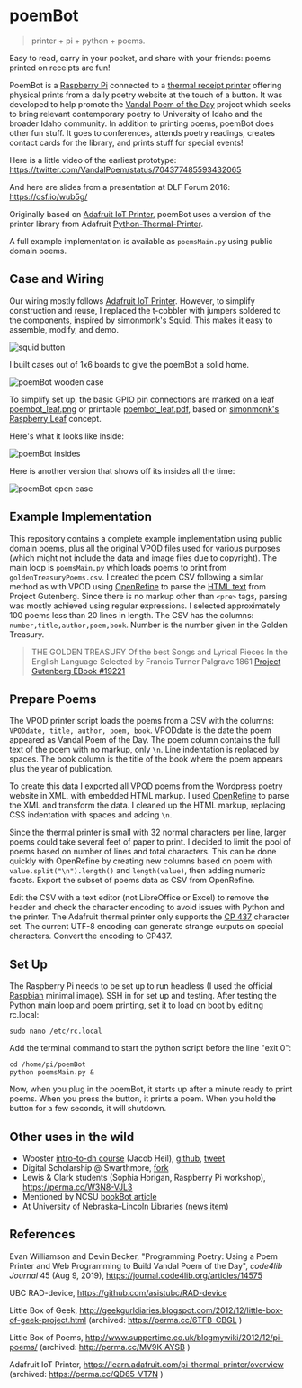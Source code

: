 # poemBot

> printer + pi + python + poems. 

Easy to read, carry in your pocket, and share with your friends: poems printed on receipts are fun!

PoemBot is a [Raspberry Pi](https://www.raspberrypi.org/) connected to a [thermal receipt printer](https://www.adafruit.com/products/597) offering physical prints from a daily poetry website at the touch of a button. It was developed to help promote the [Vandal Poem of the Day](http://poetry.lib.uidaho.edu/) project which seeks to bring relevant contemporary poetry to University of Idaho and the broader Idaho community.
In addition to printing poems, poemBot does other fun stuff. It goes to conferences, attends poetry readings, creates contact cards for the library, and prints stuff for special events! 

Here is a little video of the earliest prototype: https://twitter.com/VandalPoem/status/704377485593432065 

And here are slides from a presentation at DLF Forum 2016: https://osf.io/wub5g/

Originally based on [Adafruit IoT Printer](https://learn.adafruit.com/pi-thermal-printer/overview), poemBot uses a version of the printer library from Adafruit [Python-Thermal-Printer](https://github.com/adafruit/Python-Thermal-Printer/blob/master/Adafruit_Thermal.py).

A full example implementation is available as `poemsMain.py` using public domain poems. 

## Case and Wiring

Our wiring mostly follows [Adafruit IoT Printer](https://learn.adafruit.com/pi-thermal-printer/overview). 
However, to simplify construction and reuse, I replaced the t-cobbler with jumpers soldered to the components, inspired by [simonmonk's Squid](https://github.com/simonmonk/squid). 
This makes it easy to assemble, modify, and demo. 

![squid button](images/squid2.JPG)

I built cases out of 1x6 boards to give the poemBot a solid home.

![poemBot wooden case](images/poemBot3.JPG)

To simplify set up, the basic GPIO pin connections are marked on a leaf [poembot_leaf.png](poembot_leaf.png) or printable [poembot_leaf.pdf](poembot_leaf.pdf), based on [simonmonk's Raspberry Leaf](http://www.doctormonk.com/2013/02/raspberry-pi-and-breadboard-raspberry.html) concept.

Here's what it looks like inside:

![poemBot insides](images/poemBot_inside.JPG)

Here is another version that shows off its insides all the time:

![poemBot open case](images/poemBot5.JPG)

## Example Implementation

This repository contains a complete example implementation using public domain poems, plus all the original VPOD files used for various purposes (which might not include the data and image files due to copyright). 
The main loop is `poemsMain.py` which loads poems to print from `goldenTreasuryPoems.csv`.
I created the poem CSV following a similar method as with VPOD using [OpenRefine](https://github.com/OpenRefine/OpenRefine) to parse the [HTML text](http://www.gutenberg.org/ebooks/19221) from Project Gutenberg.
Since there is no markup other than `<pre>` tags, parsing was mostly achieved using regular expressions.
I selected approximately 100 poems less than 20 lines in length. 
The CSV has the columns: `number,title,author,poem,book`. Number is the number given in the Golden Treasury.  

> THE GOLDEN TREASURY
> Of the best Songs and Lyrical Pieces
> In the English Language
> Selected by Francis Turner Palgrave 
> 1861
> [Project Gutenberg EBook #19221](http://www.gutenberg.org/ebooks/19221)

## Prepare Poems

The VPOD printer script loads the poems from a CSV with the columns: `VPODdate, title, author, poem, book`.
VPODdate is the date the poem appeared as Vandal Poem of the Day. 
The poem column contains the full text of the poem with no markup, only `\n`. Line indentation is replaced by spaces.
The book column is the title of the book where the poem appears plus the year of publication.

To create this data I exported all VPOD poems from the Wordpress poetry website in XML, with embedded HTML markup. 
I used [OpenRefine](https://github.com/OpenRefine/OpenRefine) to parse the XML and transform the data. 
I cleaned up the HTML markup, replacing CSS indentation with spaces and adding `\n`. 

Since the thermal printer is small with 32 normal characters per line, larger poems could take several feet of paper to print. 
I decided to limit the pool of poems based on number of lines and total characters. 
This can be done quickly with OpenRefine by creating new columns based on poem with ```value.split("\n").length()``` and ```length(value)```, then adding numeric facets. 
Export the subset of poems data as CSV from OpenRefine. 

Edit the CSV with a text editor (not LibreOffice or Excel) to remove the header and check the character encoding to avoid issues with Python and the printer. 
The Adafruit thermal printer only supports the [CP 437](https://en.wikipedia.org/wiki/Code_page_437) character set.
The current UTF-8 encoding can generate strange outputs on special characters. 
Convert the encoding to CP437.

## Set Up

The Raspberry Pi needs to be set up to run headless (I used the official [Raspbian](https://www.raspberrypi.org/downloads/raspbian/) minimal image).
SSH in for set up and testing. 
After testing the Python main loop and poem printing, set it to load on boot by editing rc.local:

```
sudo nano /etc/rc.local
```

Add the terminal command to start the python script before the line "exit 0":

```
cd /home/pi/poemBot
python poemsMain.py &
```

Now, when you plug in the poemBot, it starts up after a minute ready to print poems. 
When you press the button, it prints a poem. 
When you hold the button for a few seconds, it will shutdown.

## Other uses in the wild

- Wooster [intro-to-dh course](https://jacobheil.github.io/intro-to-dh/prompts/poetry_month.html) (Jacob Heil), [github](https://github.com/WoosterDH/poemBot-Scripts), [tweet](https://twitter.com/dr_heil/status/989482390388117504)
- Digital Scholarship @ Swarthmore, [fork](https://github.com/swat-ds/poemBot)
- Lewis & Clark students (Sophia Horigan, Raspberry Pi workshop), https://perma.cc/W3N8-VJL3
- Mentioned by NCSU [bookBot article](http://hyperrhiz.io/hyperrhiz18/kits/wust-bookbot-technical.html)
- At University of Nebraska–Lincoln Libraries ([news item](https://news.unl.edu/newsrooms/today/article/poetry-month-celebrations-open-with-reading-exhibition/))

## References

Evan Williamson and Devin Becker, "Programming Poetry: Using a Poem Printer and Web Programming to Build Vandal Poem of the Day", *code4lib Journal* 45 (Aug 9, 2019), https://journal.code4lib.org/articles/14575 

UBC RAD-device, https://github.com/asistubc/RAD-device 

Little Box of Geek, http://geekgurldiaries.blogspot.com/2012/12/little-box-of-geek-project.html (archived: https://perma.cc/6TFB-CBGL )

Little Box of Poems, http://www.suppertime.co.uk/blogmywiki/2012/12/pi-poems/ (archived: http://perma.cc/MV9K-AYSB )

Adafruit IoT Printer, https://learn.adafruit.com/pi-thermal-printer/overview (archived: https://perma.cc/QD65-VT7N )
